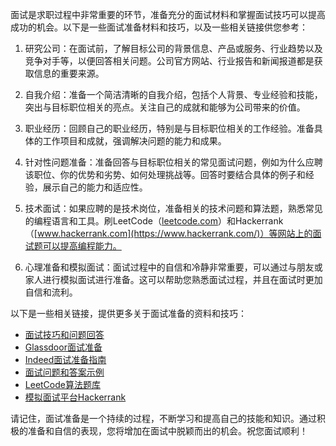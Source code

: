 面试是求职过程中非常重要的环节，准备充分的面试材料和掌握面试技巧可以提高成功的机会。以下是一些面试准备材料和技巧，以及一些相关链接供您参考：

1. 研究公司：在面试前，了解目标公司的背景信息、产品或服务、行业趋势以及竞争对手等，以便回答相关问题。公司官方网站、行业报告和新闻报道都是获取信息的重要来源。

2. 自我介绍：准备一个简洁清晰的自我介绍，包括个人背景、专业经验和技能，突出与目标职位相关的亮点。关注自己的成就和能够为公司带来的价值。

3. 职业经历：回顾自己的职业经历，特别是与目标职位相关的工作经验。准备具体的工作项目和成就，强调解决问题的能力和成果。

4. 针对性问题准备：准备回答与目标职位相关的常见面试问题，例如为什么应聘该职位、你的优势和劣势、如何处理挑战等。回答时要结合具体的例子和经验，展示自己的能力和适应性。

5. 技术面试：如果应聘的是技术岗位，准备相关的技术问题和算法题，熟悉常见的编程语言和工具。刷LeetCode（[leetcode.com](https://leetcode.com/)）和Hackerrank（[www.hackerrank.com](https://www.hackerrank.com/)）等网站上的面试题可以提高编程能力。

6. 心理准备和模拟面试：面试过程中的自信和冷静非常重要，可以通过与朋友或家人进行模拟面试进行准备。这可以帮助您熟悉面试过程，并且在面试时更加自信和流利。

以下是一些相关链接，提供更多关于面试准备的资料和技巧：

- [面试技巧和问题回答](https://www.topresume.com/career-advice/interview-tips)
- [Glassdoor面试准备](https://www.glassdoor.com/Interview/index.htm)
- [Indeed面试准备指南](https://www.indeed.com/career-advice/interviewing)
- [面试问题和答案示例](https://www.thebalancecareers.com/job-interview-question-and-answer-samples-2061204)
- [LeetCode算法题库](https://leetcode.com/)
- [模拟面试平台Hackerrank](https://www.hackerrank.com/)

请记住，面试准备是一个持续的过程，不断学习和提高自己的技能和知识。通过积极的准备和自信的表现，您将增加在面试中脱颖而出的机会。祝您面试顺利！
